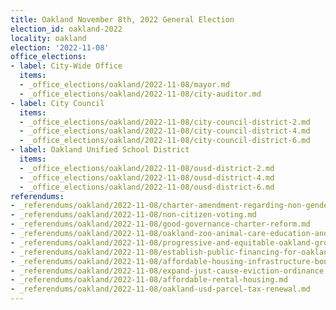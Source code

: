```yaml
---
title: Oakland November 8th, 2022 General Election
election_id: oakland-2022
locality: oakland
election: '2022-11-08'
office_elections:
- label: City-Wide Office
  items:
  - _office_elections/oakland/2022-11-08/mayor.md
  - _office_elections/oakland/2022-11-08/city-auditor.md
- label: City Council
  items:
  - _office_elections/oakland/2022-11-08/city-council-district-2.md
  - _office_elections/oakland/2022-11-08/city-council-district-4.md
  - _office_elections/oakland/2022-11-08/city-council-district-6.md
- label: Oakland Unified School District
  items:
  - _office_elections/oakland/2022-11-08/ousd-district-2.md
  - _office_elections/oakland/2022-11-08/ousd-district-4.md
  - _office_elections/oakland/2022-11-08/ousd-district-6.md
referendums:
- _referendums/oakland/2022-11-08/charter-amendment-regarding-non-gendered-language.md
- _referendums/oakland/2022-11-08/non-citizen-voting.md
- _referendums/oakland/2022-11-08/good-governance-charter-reform.md
- _referendums/oakland/2022-11-08/oakland-zoo-animal-care-education-and-improvement.md
- _referendums/oakland/2022-11-08/progressive-and-equitable-oakland-gross-receipts-tax.md
- _referendums/oakland/2022-11-08/establish-public-financing-for-oakland-elections.md
- _referendums/oakland/2022-11-08/affordable-housing-infrastructure-bond.md
- _referendums/oakland/2022-11-08/expand-just-cause-eviction-ordinance.md
- _referendums/oakland/2022-11-08/affordable-rental-housing.md
- _referendums/oakland/2022-11-08/oakland-usd-parcel-tax-renewal.md
---
```

